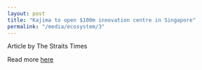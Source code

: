 ```yaml
---
layout: post
title: "Kajima to open $100m innovation centre in Singapore"
permalink: "/media/ecosystem/3"
---
```

Article by The Straits Times

Read more [here](https://www.straitstimes.com/business/property/kajima-to-open-100m-innovation-centre-in-singapore)
